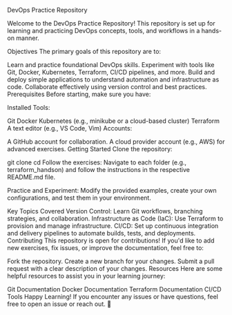DevOps Practice Repository

Welcome to the DevOps Practice Repository! This repository is set up for learning and practicing DevOps concepts, tools, and workflows in a hands-on manner.

Objectives
The primary goals of this repository are to:

Learn and practice foundational DevOps skills.
Experiment with tools like Git, Docker, Kubernetes, Terraform, CI/CD pipelines, and more.
Build and deploy simple applications to understand automation and infrastructure as code.
Collaborate effectively using version control and best practices.
Prerequisites
Before starting, make sure you have:

Installed Tools:

Git
Docker
Kubernetes (e.g., minikube or a cloud-based cluster)
Terraform
A text editor (e.g., VS Code, Vim)
Accounts:

A GitHub account for collaboration.
A cloud provider account (e.g., AWS) for advanced exercises.
Getting Started
Clone the repository:

git clone <repository-url>
cd <repository-name>
Follow the exercises: Navigate to each folder (e.g., terraform_handson) and follow the instructions in the respective README.md file.

Practice and Experiment: Modify the provided examples, create your own configurations, and test them in your environment.

Key Topics Covered
Version Control: Learn Git workflows, branching strategies, and collaboration.
Infrastructure as Code (IaC): Use Terraform to provision and manage infrastructure.
CI/CD: Set up continuous integration and delivery pipelines to automate builds, tests, and deployments.
Contributing
This repository is open for contributions! If you'd like to add new exercises, fix issues, or improve the documentation, feel free to:

Fork the repository.
Create a new branch for your changes.
Submit a pull request with a clear description of your changes.
Resources
Here are some helpful resources to assist you in your learning journey:

Git Documentation
Docker Documentation
Terraform Documentation
CI/CD Tools
Happy Learning!
If you encounter any issues or have questions, feel free to open an issue or reach out. 🚀